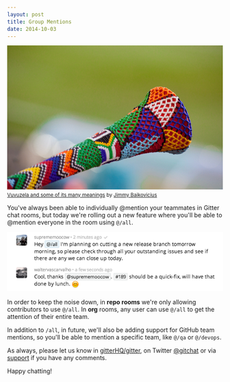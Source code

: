 ```yaml
---
layout: post
title: Group Mentions
date: 2014-10-03
---
```


![Vuvuzela](/images/2014/Oct/vuvuzela.jpg)<br>
<small>[Vuvuzela and some of its many meanings](https://www.flickr.com/photos/jikatu/4741686942) by [Jimmy Baikovicius](https://www.flickr.com/photos/jikatu/)</small>

You've always been able to individually @mention your teammates in Gitter chat rooms, but today we're rolling out a new feature where you'll be able to @mention everyone in the room using `@/all`.

![@/all](/images/2014/Oct/all-screenshot.png)

<!--more-->

In order to keep the noise down, in **repo rooms** we're only allowing contributors to use `@/all`. 
In **org** rooms, any user can use `@/all` to get the attention of their entire team.

In addition to `/all`, in future, we'll also be adding support for GitHub team mentions, so 
you'll be able to mention a specific team, like `@/qa` or `@/devops`.

As always, please let us know in [gitterHQ/gitter](https://gitter.im/gitterHQ/gitter),
on Twitter [@gitchat](https://twitter.com/gitchat) or via [support](http://support.gitter.im) 
if you have any comments.

Happy chatting!
